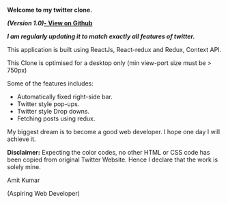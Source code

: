 **Welcome to my twitter clone.**

_**(Version 1.0)**_**[\- View on Github](https://github.com/amitmehla1207/twitterclone)**

_**I am regularly updating it to match exactly all features of twitter.**_

This application is built using ReactJs, React-redux and Redux, Context API.

This Clone is optimised for a desktop only (min view-port size must be > 750px)

Some of the features includes:

*   Automatically fixed right-side bar.
*   Twitter style pop-ups.
*   Twitter style Drop downs.
*   Fetching posts using redux.

My biggest dream is to become a good web developer. I hope one day I will achieve it. 

**Disclaimer:** Expecting the color codes, no other HTML or CSS code has been copied from original Twitter Website. Hence I declare that the work is solely mine.

Amit Kumar

(Aspiring Web Developer)